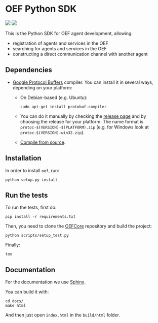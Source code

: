 # OEF Python SDK

![](https://img.shields.io/badge/python-3.6%20%7C%203.7-blue.svg)
![](https://img.shields.io/badge/license-Apache--2.0-lightgrey.svg)

This is the Python SDK for OEF agent development, allowing:

 * registration of agents and services in the OEF
 * searching for agents and services in the OEF
 * constructing a direct communication channel with another agent


## Dependencies

- [Google Protocol Buffers](https://developers.google.com/protocol-buffers/) compiler. You can install it in several  ways, depending on your platform:

  - On Debian-based (e.g. Ubuntu):
        
        sudo apt-get install protobuf-compiler
  - You can do it manually by checking the [release page](https://github.com/protocolbuffers/protobuf/releases) and 
by choosing the release for your platform. The name format is `protoc-$(VERSION)-$(PLATFORM).zip` 
(e.g. for Windows look at `protoc-$(VERSION)-win32.zip`).
  - [Compile from source](https://github.com/protocolbuffers/protobuf/blob/master/src/README.md#c-installation---windows).

    
## Installation
In order to install `oef`, run:

    python setup.py install

## Run the tests

To run the tests, first do: 

    pip install -r requirements.txt
    
Then, you need to clone the [OEFCore](https://github.com/uvue-git/OEFCore) repository and build the project:

    python scripts/setup_test.py
    
Finally:

    tox 

## Documentation

For the documentation we use [Sphinx](http://www.sphinx-doc.org/en/master/).

You can build it with:

    cd docs/
    make html
    
And then just open `index.html` in the `build/html` folder.
